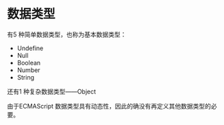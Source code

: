 # 数据类型

有5 种简单数据类型，也称为基本数据类型：

- Undefine
- Null
- Boolean
- Number
- String

还有1 种复杂数据类型——Object

由于ECMAScript 数据类型具有动态性，因此的确没有再定义其他数据类型的必要。